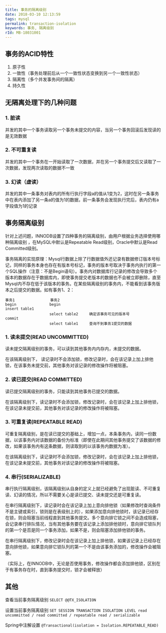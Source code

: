 ```yaml
---
title: 事务的隔离级别
date: 2018-03-10 12:13:59
tags: mysql
permalink: transaction-isolation
keywords: 事务, 隔离级别
rId: MB-18031001
---
```


## 事务的ACID特性

1. 原子性 
2. 一致性（事务处理前后从一个一致性状态变换到另一个一致性状态） 
3. 隔离性（多个并发事务间的隔离） 
4. 持久性 

## 无隔离处理下的几种问题

### 1. 脏读

并发的其中一个事务读取另一个事务未提交的内容，当另一个事务回滚后发现读的是无效数据 

### 2. 不可重复读

并发的其中一个事务在一开始读取了一次数据，并在另一个事务提交后又读取了一次数据，发现两次读取的数据不一致 

### 3. 幻读（虚读）

并发的其中一条事务对表内的所有行执行字段a的值从1变为2，这时在另一条事务中在表内添加了另一条a的值为1的数据，前一条事务会发现执行完后，表内仍有a字段值为1的记录 



## 事务隔离级别

针对上述问题，INNODB设置了四种事务的隔离级别，由用户根据业务选择使用哪种隔离级别 ，在MySQL中默认是Repeatable Read级别，Oracle中默认是Read Committed级别。

事务隔离的实现原理：Mysql行数据上除了行数据值外还记录有数据修订版本号标记，同样的事务本身也存在有版本号标记，事务的版本号取决于事务内执行的第一个SQL操作（注意：不是Begin语句）。事务内对数据库行记录的修改会导致多个版本的数据存在于数据库内，即使事务提交老版本的数据也不会被立即删除，直至Mysql内不存在低于该版本的事务。在某些隔离级别的事务内，不能看到该事务版本之后提交的数据。如有事务1、2：

```
事务1                事务2
begin               begin
insert table1
                    select table2     确定该事务可见的版本号
commit              
                    select table1     查询不到事务1提交的数据
```



### 1. 读未提交(READ UNCOMMITTED)

读未提交隔离级别的事务，可以读到其他事务内内存内，未提交的数据。

在该隔离级别下， 读记录时不会添加锁，修改记录时，会在该记录上加上排他锁，在该事务未提交前，其他事务对该记录的修改操作将被阻塞。

### 2. 读已提交(READ COMMITTED)

读已提交隔离级别的事务，只能读到其他事务已提交的数据。

在该隔离级别下，读记录时不会添加锁，修改记录时，会在该记录上加上排他锁，在该记录未提交前，其他事务对该记录的修改操作将被阻塞。 

### 3. 可重复读(REPEATABLE READ)

可重复隔离级别，是在读已提交的基础上，增加一点，本条事务内，读同一份数据，以该事务内对该数据的备份为标准（即使在此期间其他事务提交了该数据的修改，如果该事务内有这条数据，则读取到的以该事务内数据为准）。 

在该隔离级别下，读记录时不会添加锁，修改记录时，会在该记录上加上排他锁，在该记录未提交前，其他事务对该记录的修改操作将被阻塞。 

### 4. 串行(SERIALIZABLE)

串行执行隔离级别，该隔离级别从自身的定义上就已经避免了出现脏读、不可重复读、幻读的情况，所以不需要关心是读已提交、读未提交还是可重复读。

在串行隔离级别下，读记录时会在该记录上加上意向排他锁（如果修改时查询条件不是主键或索引，锁则是在表级别上的），如果添加意向排他锁时，该记录已经存在锁，则会阻塞当前线程直到其他事务提交。多个意向排它锁之间不会造成阻塞，会记录串行排队情况，当有其他事务要在该记录上添加排他锁时，意向排它锁队列的第一个是否是同一个事务添加，如果不是，则会阻塞添加排他锁的事务。

在串行隔离级别下，修改记录时会在该记录上加上排他锁，如果该记录上已经存在意向排他锁，如果意向排它锁队列的第一个不是由该事务添加的，修改操作会被阻塞。



（实际上，在INNODB中，无论是否使用事务，修改操作都会添加排他锁，区别在于有事务存在时，直到事务提交时，锁才会被释放）



## 其他

查看当前事务隔离级别  `SELECT @@TX_ISOLATION`

设置当前事务隔离级别  `SET SESSION TRANSACTION ISOLATION LEVEL read uncommitted / read committed / repeatable read / serializable`

Spring中注解设置 `@Transactional(isolation = Isolation.REPEATABLE_READ)`